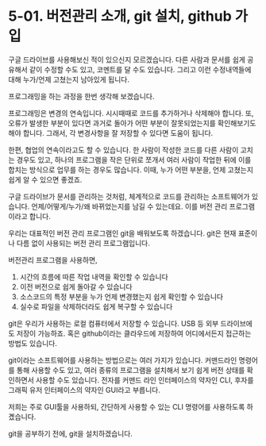 # 5-01. 버전관리 소개, git 설치, github 가입

구글 드라이브를 사용해보신 적이 있으신지 모르겠습니다. 다른 사람과 문서를 쉽게 공유해서 같이 수정할 수도 있고, 코멘트를 달 수도 있습니다. 그리고 이런 수정내역들에 대해 누가/언제 고쳤는지 남아있게 됩니다.

프로그래밍을 하는 과정을 한번 생각해 보겠습니다.

프로그래밍은 변경의 연속입니다. 시시때때로 코드를 추가하거나 삭제해야 합니다. 또, 오류가 발생한 부분이 있다면 과거로 돌아가 어떤 부분이 잘못되었는지를 확인해보기도 해야 합니다. 그래서, 각 변경사항을 잘 저장할 수 있다면 도움이 됩니다.

한편, 협업의 연속이라고도 할 수 있습니다. 한 사람이 작성한 코드를 다른 사람이 고치는 경우도 있고, 하나의 프로그램을 작은 단위로 쪼개서 여러 사람이 작업한 뒤에 이를 합치는 방식으로 업무를 하는 경우도 많습니다. 이때, 누가 어떤 부분을, 언제 고쳤는지 쉽게 알 수 있으면 좋겠죠.

구글 드라이브가 문서를 관리하는 것처럼, 체계적으로 코드를 관리하는 소프트웨어가 있습니다. 언제/어떻게/누가/왜 바뀌었는지를 남길 수 있는데요. 이를 버전 관리 프로그램이라고 합니다.

우리는 대표적인 버전 관리 프로그램인 git을 배워보도록 하겠습니다. git은 현재 표준이나 다름 없이 사용되는 버전 관리 프로그램입니다.

버전관리 프로그램을 사용하면,

1. 시간의 흐름에 따른 작업 내역을 확인할 수 있습니다
1. 이전 버전으로 쉽게 돌아갈 수 있습니다
1. 소스코드의 특정 부분을 누가 언제 변경했는지 쉽게 확인할 수 있습니다
1. 실수로 파일을 삭제하더라도 쉽게 복구할 수 있습니다

git은 우리가 사용하는 로컬 컴퓨터에서 저장할 수 있습니다. USB 등 외부 드라이브에도 저장이 가능하죠. 혹은 github이라는 클라우드에 저장하여 어디에서든지 접근하는 방법도 있습니다.

git이라는 소프트웨어를 사용하는 방법으로는 여러 가지가 있습니다. 커맨드라인 명령어를 통해 사용할 수도 있고, 여러 종류의 프로그램을 설치해서 보기 쉽게 버전 상태를 확인하면서 사용할 수도 있습니다. 전자를 커맨드 라인 인터페이스의 약자인 CLI, 후자를 그래픽 유저 인터페이스의 약자인 GUI라고 부릅니다.

저희는 주로 GUI툴을 사용하되, 간단하게 사용할 수 있는 CLI 명령어를 사용하도록 하곘습니다.

git을 공부하기 전에, git을 설치하겠습니다.
